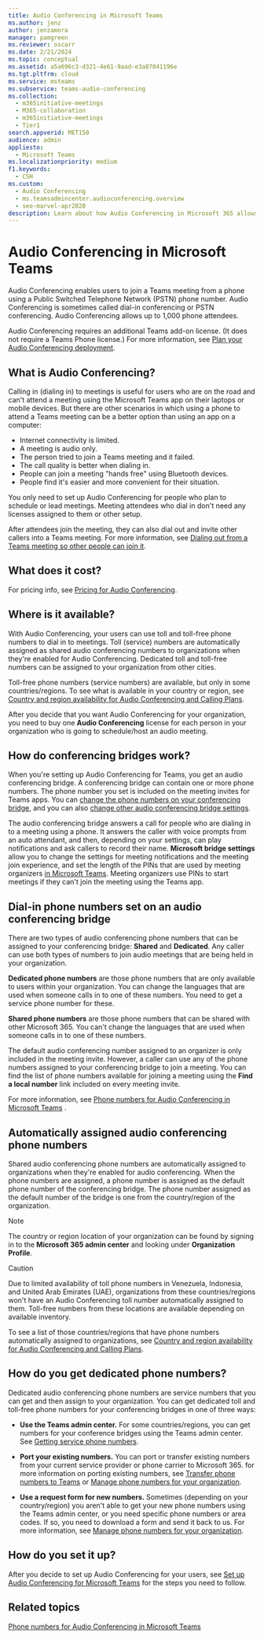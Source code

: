 ```yaml
---
title: Audio Conferencing in Microsoft Teams
ms.author: jenz
author: jenzamora
manager: pamgreen
ms.reviewer: oscarr
ms.date: 2/21/2024
ms.topic: conceptual
ms.assetid: a5a696c3-d321-4e61-9aad-e3a87041196e
ms.tgt.pltfrm: cloud
ms.service: msteams
ms.subservice: teams-audio-conferencing
ms.collection: 
  - m365initiative-meetings
  - M365-collaboration
  - m365initiative-meetings
  - Tier1
search.appverid: MET150
audience: admin
appliesto: 
  - Microsoft Teams
ms.localizationpriority: medium
f1.keywords: 
  - CSH
ms.custom: 
  - Audio Conferencing
  - ms.teamsadmincenter.audioconferencing.overview
  - seo-marvel-apr2020
description: Learn about how Audio Conferencing in Microsoft 365 allows users to call in to meetings from their phones.
---
```


# Audio Conferencing in Microsoft Teams

Audio Conferencing enables users to join a Teams meeting from a phone using a Public Switched Telephone Network (PSTN) phone number. Audio Conferencing is sometimes called dial-in conferencing or PSTN conferencing. Audio Conferencing allows up to 1,000 phone attendees.

Audio Conferencing requires an additional Teams add-on license. (It does not require a Teams Phone license.) For more information, see [Plan your Audio Conferencing deployment](deploy-audio-conferencing-teams-landing-page.md#audio-conferencing-prerequisites).

## What is Audio Conferencing?

Calling in (dialing in) to meetings is useful for users who are on the road and can't attend a meeting using the Microsoft Teams app on their laptops or mobile devices. But there are other scenarios in which using a phone to attend a Teams meeting can be a better option than using an app on a computer:
  
- Internet connectivity is limited.
- A meeting is audio only.
- The person tried to join a Teams meeting and it failed.
- The call quality is better when dialing in.
- People can join a meeting "hands free" using Bluetooth devices.
- People find it's easier and more convenient for their situation.

You only need to set up Audio Conferencing for people who plan to schedule or lead meetings. Meeting attendees who dial in don't need any licenses assigned to them or other setup.

After attendees join the meeting, they can also dial out and invite other callers into a Teams meeting.
For more information, see [Dialing out from a Teams meeting so other people can join it](dialing-out-from-a-teams-meeting-so-other-people-can-join-it.md).

## What does it cost?

For pricing info, see [Pricing for Audio Conferencing](https://go.microsoft.com/fwlink/?linkid=799762&clcid=0x409).

## Where is it available?

With Audio Conferencing, your users can use toll and toll-free phone numbers to dial in to meetings. Toll (service) numbers are automatically assigned as shared audio conferencing numbers to organizations when they're enabled for Audio Conferencing. Dedicated toll and toll-free numbers can be assigned to your organization from other cities.

Toll-free phone numbers (service numbers) are available, but only in some countries/regions. To see what is available in your country or region, see [Country and region availability for Audio Conferencing and Calling Plans](country-and-region-availability-for-audio-conferencing-and-calling-plans/country-and-region-availability-for-audio-conferencing-and-calling-plans.md).

After you decide that you want Audio Conferencing for your organization, you need to buy one **Audio Conferencing** license for each person in your organization who is going to schedule/host an audio meeting.

## How do conferencing bridges work?

When you're setting up Audio Conferencing for Teams, you get an audio conferencing bridge. A conferencing bridge can contain one or more phone numbers. The phone number you set is included on the meeting invites for Teams apps. You can [change the phone numbers on your conferencing bridge](change-the-phone-numbers-on-your-audio-conferencing-bridge.md), and you can also [change other audio conferencing bridge settings](change-the-settings-for-an-audio-conferencing-bridge.md).

The audio conferencing bridge answers a call for people who are dialing in to a meeting using a phone. It answers the caller with voice prompts from an auto attendant, and then, depending on your settings, can play notifications and ask callers to record their name. **Microsoft bridge settings** allow you to change the settings for meeting notifications and the meeting join experience, and set the length of the PINs that are used by meeting organizers [in Microsoft Teams](set-the-pin-length-for-audio-conferencing-meetings-in-teams.md). Meeting organizers use PINs to start meetings if they can't join the meeting using the Teams app.

## Dial-in phone numbers set on an audio conferencing bridge

There are two types of audio conferencing phone numbers that can be assigned to your conferencing bridge: **Shared** and **Dedicated**. Any caller can use both types of numbers to join audio meetings that are being held in your organization.
  
 **Dedicated phone numbers** are those phone numbers that are only available to users within your organization. You can change the languages that are used when someone calls in to one of these numbers. You need to get a service phone number for these.
  
 **Shared phone numbers** are those phone numbers that can be shared with other Microsoft 365. You can't change the languages that are used when someone calls in to one of these numbers.
  
The default audio conferencing number assigned to an organizer is only included in the meeting invite. However, a caller can use any of the phone numbers assigned to your conferencing bridge to join a meeting. You can find the list of phone numbers available for joining a meeting using the **Find a local number** link included on every meeting invite.

For more information, see [Phone numbers for Audio Conferencing in Microsoft Teams](phone-numbers-for-audio-conferencing-in-teams.md) .

## Automatically assigned audio conferencing phone numbers

Shared audio conferencing phone numbers are automatically assigned to organizations when they're enabled for audio conferencing. When the phone numbers are assigned, a phone number is assigned as the default phone number of the conferencing bridge. The phone number assigned as the default number of the bridge is one from the country/region of the organization.

> [!NOTE]
> The country or region location of your organization can be found by signing in to the **Microsoft 365 admin center** and looking under **Organization Profile**.

> [!CAUTION]
> Due to limited availability of toll phone numbers in Venezuela, Indonesia, and United Arab Emirates (UAE), organizations from these countries/regions won't have an Audio Conferencing toll number automatically assigned to them. Toll-free numbers from these locations are available depending on available inventory.

To see a list of those countries/regions that have phone numbers automatically assigned to organizations, see [Country and region availability for Audio Conferencing and Calling Plans](country-and-region-availability-for-audio-conferencing-and-calling-plans/country-and-region-availability-for-audio-conferencing-and-calling-plans.md).

## How do you get dedicated phone numbers?

Dedicated audio conferencing phone numbers are service numbers that you can get and then assign to your organization. You can get dedicated toll and toll-free phone numbers for your conferencing bridges in one of three ways:

- **Use the Teams admin center.** For some countries/regions, you can get numbers for your conference bridges using the Teams admin center. See [Getting service phone numbers](./getting-service-phone-numbers.md).

- **Port your existing numbers.** You can port or transfer existing numbers from your current service provider or phone carrier to Microsoft 365. for more information on porting existing numbers, see [Transfer phone numbers to Teams](phone-number-calling-plans/transfer-phone-numbers-to-teams.md) or [Manage phone numbers for your organization](manage-phone-numbers-for-your-organization/manage-phone-numbers-for-your-organization.md).
  
- **Use a request form for new numbers.** Sometimes (depending on your country/region) you aren't able to get your new phone numbers using the Teams admin center, or you need specific phone numbers or area codes. If so, you need to download a form and send it back to us. For more information, see [Manage phone numbers for your organization](manage-phone-numbers-for-your-organization/manage-phone-numbers-for-your-organization.md).

## How do you set it up?

After you decide to set up Audio Conferencing for your users, see [Set up Audio Conferencing for Microsoft Teams](set-up-audio-conferencing-in-teams.md) for the steps you need to follow.

## Related topics

[Phone numbers for Audio Conferencing in Microsoft Teams](phone-numbers-for-audio-conferencing-in-teams.md)
